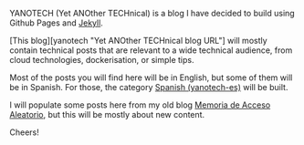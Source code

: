 YANOTECH (Yet ANOther TECHnical) is a blog I have decided to build using Github Pages and [Jekyll][jekyllrb].

[This blog][yanotech "Yet ANOther TECHnical blog URL"] will mostly contain technical posts that are relevant to a wide technical audience, from cloud technologies, dockerisation, or simple tips.

Most of the posts you will find here will be in English, but some of them will be in Spanish. For those, the category [Spanish (yanotech-es)][yanotech-es] will be built.

I will populate some posts here from my old blog [Memoria de Acceso Aleatorio][ram-blog], but this will be mostly about new content.

Cheers!

[jekyllrb]:      https://jekyllrb.com/
[yanotech]: https://juandesant.github.io/YANOTECH/
[yanotech-es]: https://juandesant.github.io/YANOTECH/
[ram-blog]:    https://juandesant.wordpress.com/
